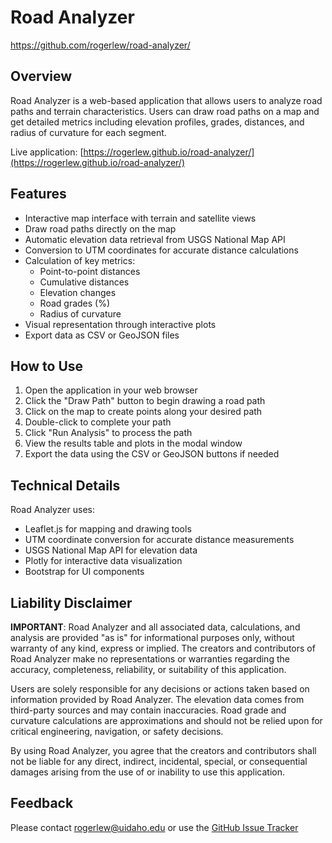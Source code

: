 # Road Analyzer

https://github.com/rogerlew/road-analyzer/

## Overview
Road Analyzer is a web-based application that allows users to analyze road paths and terrain characteristics. Users can draw road paths on a map and get detailed metrics including elevation profiles, grades, distances, and radius of curvature for each segment.

Live application: [https://rogerlew.github.io/road-analyzer/](https://rogerlew.github.io/road-analyzer/)

## Features
- Interactive map interface with terrain and satellite views
- Draw road paths directly on the map
- Automatic elevation data retrieval from USGS National Map API
- Conversion to UTM coordinates for accurate distance calculations
- Calculation of key metrics:
  - Point-to-point distances
  - Cumulative distances
  - Elevation changes
  - Road grades (%)
  - Radius of curvature
- Visual representation through interactive plots
- Export data as CSV or GeoJSON files

## How to Use
1. Open the application in your web browser
2. Click the "Draw Path" button to begin drawing a road path
3. Click on the map to create points along your desired path
4. Double-click to complete your path
5. Click "Run Analysis" to process the path
6. View the results table and plots in the modal window
7. Export the data using the CSV or GeoJSON buttons if needed

## Technical Details
Road Analyzer uses:
- Leaflet.js for mapping and drawing tools
- UTM coordinate conversion for accurate distance measurements
- USGS National Map API for elevation data
- Plotly for interactive data visualization
- Bootstrap for UI components

## Liability Disclaimer
**IMPORTANT**: Road Analyzer and all associated data, calculations, and analysis are provided "as is" for informational purposes only, without warranty of any kind, express or implied. The creators and contributors of Road Analyzer make no representations or warranties regarding the accuracy, completeness, reliability, or suitability of this application.

Users are solely responsible for any decisions or actions taken based on information provided by Road Analyzer. The elevation data comes from third-party sources and may contain inaccuracies. Road grade and curvature calculations are approximations and should not be relied upon for critical engineering, navigation, or safety decisions.

By using Road Analyzer, you agree that the creators and contributors shall not be liable for any direct, indirect, incidental, special, or consequential damages arising from the use of or inability to use this application.

## Feedback

Please contact rogerlew@uidaho.edu or use the [GitHub Issue Tracker](https://github.com/rogerlew/road-analyzer/)